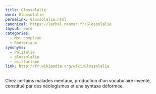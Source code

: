 ```yaml
---
title: Glossolalie
word: Glossolalie
permalink: Glossolalie.html
canonical: https://lachal.neamar.fr/Glossolalie
layout: word
categories:
  - Mot complexe
  - Rhétorique
synonyms:
  - Palilalie
  - glossolalie
  - psittacisme
link: http://fr.wikipedia.org/wiki/Glossolalie
---
```


Chez certains malades mentaux, production d'un vocabulaire inventé, constitué par des néologismes et une syntaxe déformée.


